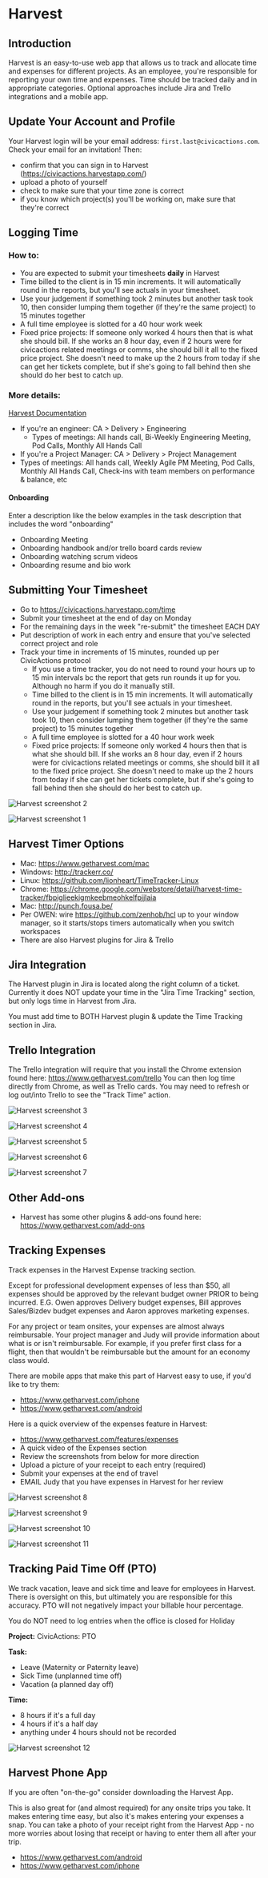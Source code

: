 # Harvest

## Introduction

Harvest is an easy-to-use web app that allows us to track and allocate time and expenses for different projects. As an employee, you're responsible for reporting your own time and expenses. Time should be tracked daily and in appropriate categories. Optional approaches include Jira and Trello integrations and a mobile app.

## <a name="account"></a>Update Your Account and Profile

Your Harvest login will be your email address: `first.last@civicactions.com`. Check your email for an invitation!
Then:

* confirm that you can sign in to Harvest (<https://civicactions.harvestapp.com/>)
* upload a photo of yourself
* check to make sure that your time zone is correct
* if you know which project(s) you'll be working on, make sure that they're correct

## <a name="time"></a>Logging Time

### How to:
* You are expected to submit your timesheets **daily** in Harvest
* Time billed to the client is in 15 min increments. It will automatically round in the reports, but you'll see actuals in your timesheet.
* Use your judgement if something took 2 minutes but another task took 10, then consider lumping them together (if they're the same project) to 15 minutes together
* A full time employee is slotted for a 40 hour work week
* Fixed price projects: If someone only worked 4 hours then that is what she should bill. If she works an 8 hour day, even if 2 hours were for civicactions related meetings or comms, she should bill it all to the fixed price project.  She doesn't need to make up the 2 hours from today if she can get her tickets complete, but if she's going to fall behind then she should do her best to catch up.

### More details:
[Harvest Documentation](https://docs.google.com/document/d/19QoYLImoL7hkyW3686g5wKIuc9Ghz059o_OzqH472Sc/edit?usp=sharing)

* If you're an engineer: CA > Delivery > Engineering
  * Types of meetings: All hands call, Bi-Weekly Engineering Meeting, Pod Calls, Monthly All Hands Call
* If you're a Project Manager: CA > Delivery > Project Management
* Types of meetings: All hands call, Weekly Agile PM Meeting, Pod Calls, Monthly All Hands Call, Check-ins with team members on performance & balance, etc

#### Onboarding

Enter a description like the below examples in the task description that includes the word "onboarding"

  * Onboarding Meeting
  * Onboarding handbook and/or trello board cards review
  * Onboarding watching scrum videos
  * Onboarding resume and bio work

## Submitting Your Timesheet

* Go to <https://civicactions.harvestapp.com/time>
* Submit your timesheet at the end of day on Monday
* For the remaining days in the week "re-submit" the timesheet EACH DAY
* Put description of work in each entry and ensure that you've selected correct project and role
* Track your time in increments of 15 minutes, rounded up per CivicActions protocol
  * If you use a time tracker, you do not need to round your hours up to 15 min intervals bc the report that gets run rounds it up for you. Although no harm if you do it manually still.
  * Time billed to the client is in 15 min increments. It will automatically round in the reports, but you'll see actuals in your timesheet.
  * Use your judgement if something took 2 minutes but another task took 10, then consider lumping them together (if they're the same project) to 15 minutes together
  * A full time employee is slotted for a 40 hour work week
  * Fixed price projects: If someone only worked 4 hours then that is what she should bill. If she works an 8 hour day, even if 2 hours were for civicactions related meetings or comms, she should bill it all to the fixed price project.  She doesn't need to make up the 2 hours from today if she can get her tickets complete, but if she's going to fall behind then she should do her best to catch up.

![Harvest screenshot 2](../../../images/harvest02.png)

![Harvest screenshot 1](../../../images/harvest01.png)

## Harvest Timer Options

* Mac: <https://www.getharvest.com/mac>
* Windows: <http://trackerr.co/>
* Linux: <https://github.com/lionheart/TimeTracker-Linux>
* Chrome: <https://chrome.google.com/webstore/detail/harvest-time-tracker/fbpiglieekigmkeebmeohkelfpjjlaia>
* Mac: <http://punch.fousa.be/>
* Per OWEN: wire <https://github.com/zenhob/hcl> up to your window manager, so it starts/stops timers automatically when you switch workspaces
* There are also Harvest plugins for Jira & Trello

## Jira Integration

The Harvest plugin in Jira is located along the right column of a ticket. Currently it does NOT update your time in the "Jira Time Tracking" section, but only logs time in Harvest from Jira.

You must add time to BOTH Harvest plugin & update the Time Tracking section in Jira.

## Trello Integration

The Trello integration will require that you install the Chrome extension found here: <https://www.getharvest.com/trello> You can then log time directly from Chrome, as well as Trello cards. You may need to refresh or log out/into Trello to see the "Track Time" action.

![Harvest screenshot 3](../../../images/harvest03.png)

![Harvest screenshot 4](../../../images/harvest04.png)

![Harvest screenshot 5](../../../images/harvest05.png)

![Harvest screenshot 6](../../../images/harvest06.png)

![Harvest screenshot 7](../../../images/harvest07.png)

## Other Add-ons

* Harvest has some other plugins & add-ons found here: <https://www.getharvest.com/add-ons>

## <a name="expenses"></a>Tracking Expenses

Track expenses in the Harvest Expense tracking section.

Except for professional development expenses of less than $50, all expenses should be approved by the relevant budget owner PRIOR to being incurred. E.G. Owen approves Delivery budget expenses, Bill approves Sales/Bizdev budget expenses and Aaron approves marketing expenses.

For any project or team onsites, your expenses are almost always reimbursable. Your project manager and Judy will provide information about what is or isn't reimbursable. For example, if you prefer first class for a flight, then that wouldn't be reimbursable but the amount for an economy class would.

There are mobile apps that make this part of Harvest easy to use, if you'd like to try them:

* <https://www.getharvest.com/iphone>
* <https://www.getharvest.com/android>

Here is a quick overview of the expenses feature in Harvest:

* <https://www.getharvest.com/features/expenses>
* A quick video of the Expenses section
* Review the screenshots from below for more direction
* Upload a picture of your receipt to each entry (required)
* Submit your expenses at the end of travel
* EMAIL Judy that you have expenses in Harvest for her review

![Harvest screenshot 8](../../../images/harvest08.png)

![Harvest screenshot 9](../../../images/harvest09.png)

![Harvest screenshot 10](../../../images/harvest10.png)

![Harvest screenshot 11](../../../images/harvest11.png)

## <a name="tracking-paid-time-off"></a>Tracking Paid Time Off (PTO)

We track vacation, leave and sick time and leave for employees in Harvest. There is oversight on this, but ultimately you are responsible for this accuracy. PTO will not negatively impact your billable hour percentage.

You do NOT need to log entries when the office is closed for Holiday

**Project:** CivicActions: PTO

**Task:**

* Leave (Maternity or Paternity leave)
* Sick Time (unplanned time off)
* Vacation (a planned day off)

**Time:**

* 8 hours if it's a full day
* 4 hours if it's a half day
* anything under 4 hours should not be recorded

![Harvest screenshot 12](../../../images/harvest12.png)

## Harvest Phone App

If you are often "on-the-go" consider downloading the Harvest App.

This is also great for (and almost required) for any onsite trips you take. It makes entering time easy, but also it's makes entering your expenses a snap. You can take a photo of your receipt right from the Harvest App - no more worries about losing that receipt or having to enter them all after your trip.

* <https://www.getharvest.com/android>
* <https://www.getharvest.com/iphone>
